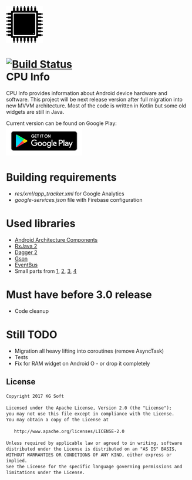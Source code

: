 <img src="info/icon_glow.png" width="100" height="100" />

[![Build Status](https://travis-ci.org/kamgurgul/cpu-info.svg?branch=master)](https://travis-ci.org/kamgurgul/cpu-info)<br/>
CPU Info
========
CPU Info provides information about Android device hardware and software.
This project will be next release version after full migration into new MVVM
architecture. Most of the code is written in Kotlin but some old widgets are
still in Java.

Current version can be found on Google Play:<br />
[![Get it on Google Play](info/google-play-badge.png)](https://play.google.com/store/apps/details?id=com.kgurgul.cpuinfo)

Building requirements
=====================
* *res/xml/app_tracker.xml* for Google Analytics
* *google-services.json* file with Firebase configuration

Used libraries
==============
* [Android Architecture Components](https://developer.android.com/topic/libraries/architecture/index.html)
* [RxJava 2](https://github.com/ReactiveX/RxJava)
* [Dagger 2](https://github.com/google/dagger)
* [Gson](https://github.com/google/gson)
* [EventBus](https://github.com/greenrobot/EventBus)
* Small parts from [1](https://github.com/lzyzsd/CircleProgress), [2](https://github.com/akexorcist/Android-RoundCornerProgressBar),
[3](https://github.com/jaredrummler/AndroidProcesses), [4](https://github.com/TUBB/SwipeMenu)

Must have before 3.0 release
============================
* Code cleanup

Still TODO
==========
* Migration all heavy lifting into coroutines (remove AsyncTask)
* Tests
* Fix for RAM widget on Android O - or drop it completely

License
-------
    Copyright 2017 KG Soft

    Licensed under the Apache License, Version 2.0 (the "License");
    you may not use this file except in compliance with the License.
    You may obtain a copy of the License at

       http://www.apache.org/licenses/LICENSE-2.0

    Unless required by applicable law or agreed to in writing, software
    distributed under the License is distributed on an "AS IS" BASIS,
    WITHOUT WARRANTIES OR CONDITIONS OF ANY KIND, either express or implied.
    See the License for the specific language governing permissions and
    limitations under the License.